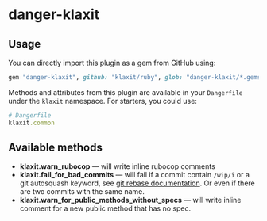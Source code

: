 # danger-klaxit

## Usage

You can directly import this plugin as a gem from GitHub using:

```ruby
gem "danger-klaxit", github: "klaxit/ruby", glob: "danger-klaxit/*.gemspec"
```

Methods and attributes from this plugin are available in your `Dangerfile`
under the `klaxit` namespace. For starters, you could use:

```ruby
# Dangerfile
klaxit.common
```

## Available methods

- **klaxit.warn_rubocop** — will write inline rubocop comments
- **klaxit.fail_for_bad_commits** — will fail if a commit contain `/wip/i` or a
  git autosquash keyword, see [git rebase documentation][git-rebase]. Or even if
  there are two commits with the same name.
- **klaxit.warn_for_public_methods_without_specs** — will write inline comment
  for a new public method that has no spec.



[//]: #--------------------------------------------------- (external references)
[git-rebase]: https://git-scm.com/docs/git-rebase#Documentation/git-rebase.txt---autostash
